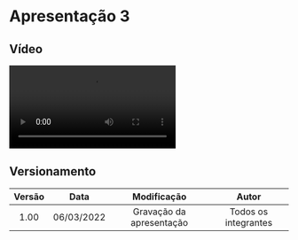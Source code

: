 # Apresentação 3

## Vídeo

![type:video](../videos/presentation3.mp4)

## Versionamento

| Versão | Data | Modificação | Autor |
| :--: | :--: | :--: | :--: |
| 1.00 | 06/03/2022 | Gravação da apresentação | Todos os integrantes |
